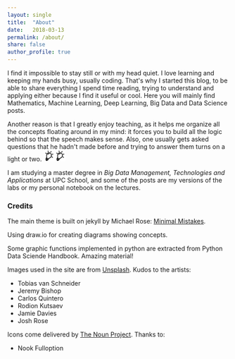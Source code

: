 ```yaml
---
layout: single
title:  "About"
date:   2018-03-13
permalink: /about/
share: false
author_profile: true
---
```


I find it impossible to stay still or with my head quiet. I love learning and keeping my hands busy, usually coding. That's why I started this blog, to be able to share everything I spend time reading, trying to understand and applying either because I find it useful or cool. Here you will mainly find Mathematics, Machine Learning, Deep Learning, Big Data and Data Science posts.

Another reason is that I greatly enjoy teaching, as it helps me organize all the concepts floating around in my mind: it forces you to build all the logic behind so that the speech makes sense. Also, one usually gets asked questions that he hadn't made before and trying to answer them turns on a light or two. <img src="/assets/images/light.png" style="width:25px;height:25px;"><img src="/assets/images/light.png" style="width:25px;height:25px;">

I am studying a master degree in *Big Data Management, Technologies and Applications* at UPC School, and some of the posts are my versions of the labs or my personal notebook on the lectures.


### Credits

The main theme is built on jekyll by Michael Rose: [Minimal Mistakes](https://mademistakes.com/work/minimal-mistakes-jekyll-theme/).

Using draw.io for creating diagrams showing concepts.

Some graphic functions implemented in python are extracted from Python Data Sciende Handbook. Amazing material!

Images used in the site are from [Unsplash](https://unsplash.com/). Kudos to the artists:

* Tobias van Schneider
* Jeremy Bishop
* Carlos Quintero
* Rodion Kutsaev
* Jamie Davies
* Josh Rose

Icons come delivered by [The Noun Project](https://thenounproject.com/). Thanks to:

* Nook Fulloption